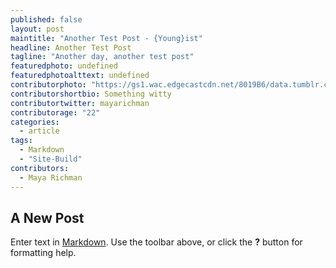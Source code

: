 ```yaml
---
published: false
layout: post
maintitle: "Another Test Post - {Young}ist"
headline: Another Test Post
tagline: "Another day, another test post"
featuredphoto: undefined
featuredphotoalttext: undefined
contributorphoto: "https://gs1.wac.edgecastcdn.net/8019B6/data.tumblr.com/30a5a903022d519cfbfad525904da6dd/tumblr_inline_mocar7RARS1rkj9dw.jpg"
contributorshortbio: Something witty
contributortwitter: mayarichman
contributorage: "22"
categories: 
  - article
tags: 
  - Markdown
  - "Site-Build"
contributors: 
  - Maya Richman
---
```


## A New Post

Enter text in [Markdown](http://daringfireball.net/projects/markdown/). Use the toolbar above, or click the **?** button for formatting help.

